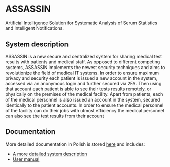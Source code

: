 # ASSASSIN

Artificial Intelligence Solution for Systematic Analysis of Serum Statistics and Intelligent Notifications.

## System description

ASSASSIN is a new secure and centralized system for sharing medical test results with patients and medical staff.
As opposed to different competing systems, ASSASSIN implements the newest security techniques and aims to revolutionize the field of medical IT systems.
In order to ensure maximum privacy and security each patient is issued a new account in the system, accessed via an anonymous login and further secured via 2FA.
Then using that account each patient is able to see their tests results remotely, or physically on the premises of the medical facility.
Apart from patients, each of the medical personnel is also issued an account in the system, secured identically to the patient accounts.
In order to ensure the medical personnel of the facility can do their jobs with utmost efficiency the medical personnel can also see the test results from their account

## Documentation

More detailed documentation in Polish is stored [here](./doc) and includes:

- [A more detailed system description](./doc/opisSystemu.pdf)
- [User manual](./doc/userManual.pdf)
